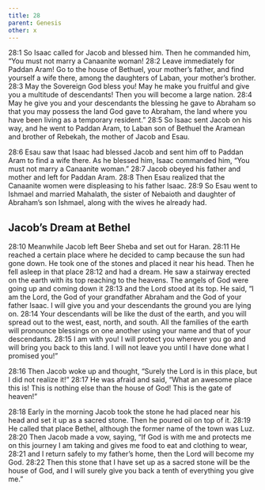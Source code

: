 ```yaml
---
title: 28
parent: Genesis
other: x
---
```


<a name="28:1">28:1</a> So Isaac called for Jacob and blessed him. Then he commanded him, “You must not marry a Canaanite woman! <a name="28:2">28:2</a> Leave immediately for Paddan Aram! Go to the house of Bethuel, your mother’s father, and find yourself a wife there, among the daughters of Laban, your mother’s brother. <a name="28:3">28:3</a> May the Sovereign God bless you! May he make you fruitful and give you a multitude of descendants! Then you will become a large nation. <a name="28:4">28:4</a> May he give you and your descendants the blessing he gave to Abraham so that you may possess the land God gave to Abraham, the land where you have been living as a temporary resident.” <a name="28:5">28:5</a> So Isaac sent Jacob on his way, and he went to Paddan Aram, to Laban son of Bethuel the Aramean and brother of Rebekah, the mother of Jacob and Esau.

<a name="28:6">28:6</a> Esau saw that Isaac had blessed Jacob and sent him off to Paddan Aram to find a wife there. As he blessed him, Isaac commanded him, “You must not marry a Canaanite woman.” <a name="28:7">28:7</a> Jacob obeyed his father and mother and left for Paddan Aram. <a name="28:8">28:8</a> Then Esau realized that the Canaanite women were displeasing to his father Isaac. <a name="28:9">28:9</a> So Esau went to Ishmael and married Mahalath, the sister of Nebaioth and daughter of Abraham’s son Ishmael, along with the wives he already had.

## Jacob’s Dream at Bethel

<a name="28:10">28:10</a> Meanwhile Jacob left Beer Sheba and set out for Haran. <a name="28:11">28:11</a> He reached a certain place where he decided to camp because the sun had gone down. He took one of the stones and placed it near his head. Then he fell asleep in that place <a name="28:12">28:12</a> and had a dream. He saw a stairway erected on the earth with its top reaching to the heavens. The angels of God were going up and coming down it <a name="28:13">28:13</a> and the Lord stood at its top. He said, “I am the Lord, the God of your grandfather Abraham and the God of your father Isaac. I will give you and your descendants the ground you are lying on. <a name="28:14">28:14</a> Your descendants will be like the dust of the earth, and you will spread out to the west, east, north, and south. All the families of the earth will pronounce blessings on one another using your name and that of your descendants. <a name="28:15">28:15</a> I am with you! I will protect you wherever you go and will bring you back to this land. I will not leave you until I have done what I promised you!”

<a name="28:16">28:16</a> Then Jacob woke up and thought, “Surely the Lord is in this place, but I did not realize it!” <a name="28:17">28:17</a> He was afraid and said, “What an awesome place this is! This is nothing else than the house of God! This is the gate of heaven!”

<a name="28:18">28:18</a> Early in the morning Jacob took the stone he had placed near his head and set it up as a sacred stone. Then he poured oil on top of it. <a name="28:19">28:19</a> He called that place Bethel, although the former name of the town was Luz. <a name="28:20">28:20</a> Then Jacob made a vow, saying, “If God is with me and protects me on this journey I am taking and gives me food to eat and clothing to wear, <a name="28:21">28:21</a> and I return safely to my father’s home, then the Lord will become my God. <a name="28:22">28:22</a> Then this stone that I have set up as a sacred stone will be the house of God, and I will surely give you back a tenth of everything you give me.”
